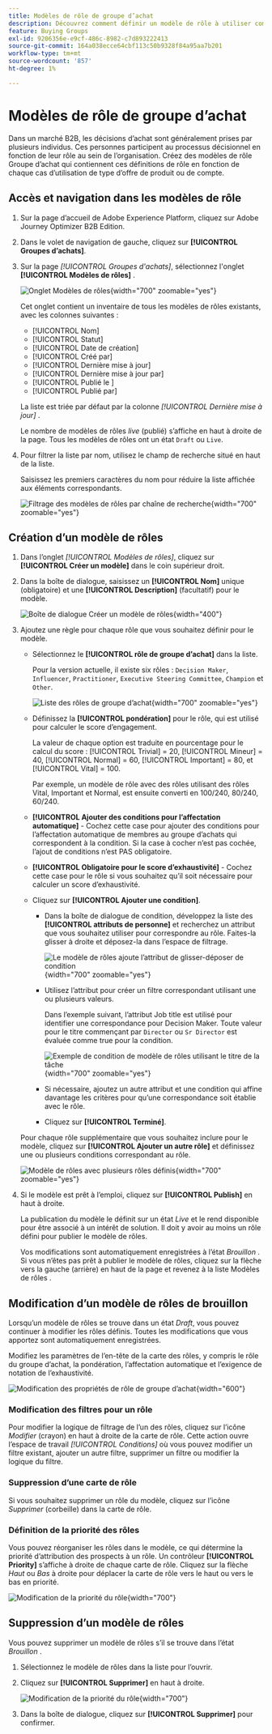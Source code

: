 ```yaml
---
title: Modèles de rôle de groupe d’achat
description: Découvrez comment définir un modèle de rôle à utiliser comme composant de groupe d’achats.
feature: Buying Groups
exl-id: 9206356e-e9cf-486c-8982-c7d893222413
source-git-commit: 164a038ecce64cbf113c50b9328f84a95aa7b201
workflow-type: tm+mt
source-wordcount: '857'
ht-degree: 1%

---
```


# Modèles de rôle de groupe d’achat

Dans un marché B2B, les décisions d’achat sont généralement prises par plusieurs individus. Ces personnes participent au processus décisionnel en fonction de leur rôle au sein de l’organisation. Créez des modèles de rôle Groupe d’achat qui contiennent ces définitions de rôle en fonction de chaque cas d’utilisation de type d’offre de produit ou de compte.

## Accès et navigation dans les modèles de rôle

1. Sur la page d’accueil de Adobe Experience Platform, cliquez sur Adobe Journey Optimizer B2B Edition.

1. Dans le volet de navigation de gauche, cliquez sur **[!UICONTROL Groupes d’achats]**.

1. Sur la page _[!UICONTROL Groupes d&#39;achats]_, sélectionnez l&#39;onglet **[!UICONTROL Modèles de rôles]** .

   ![Onglet Modèles de rôles](assets/roles-templates-tab.png){width="700" zoomable="yes"}

   Cet onglet contient un inventaire de tous les modèles de rôles existants, avec les colonnes suivantes :

   * [!UICONTROL Nom]
   * [!UICONTROL Statut]
   * [!UICONTROL Date de création]
   * [!UICONTROL Créé par]
   * [!UICONTROL Dernière mise à jour]
   * [!UICONTROL Dernière mise à jour par]
   * [!UICONTROL Publié le ]
   * [!UICONTROL Publié par]

   La liste est triée par défaut par la colonne _[!UICONTROL Dernière mise à jour]_ .

   Le nombre de modèles de rôles _live_ (publié) s’affiche en haut à droite de la page. Tous les modèles de rôles ont un état `Draft` ou `Live`.

1. Pour filtrer la liste par nom, utilisez le champ de recherche situé en haut de la liste.

   Saisissez les premiers caractères du nom pour réduire la liste affichée aux éléments correspondants.

   ![Filtrage des modèles de rôles par chaîne de recherche](assets/roles-templates-search.png){width="700" zoomable="yes"}

## Création d’un modèle de rôles

1. Dans l’onglet _[!UICONTROL Modèles de rôles]_, cliquez sur **[!UICONTROL Créer un modèle]** dans le coin supérieur droit.

1. Dans la boîte de dialogue, saisissez un **[!UICONTROL Nom]** unique (obligatoire) et une **[!UICONTROL Description]** (facultatif) pour le modèle.

   ![Boîte de dialogue Créer un modèle de rôles](assets/roles-template-create-dialog.png){width="400"}

1. Ajoutez une règle pour chaque rôle que vous souhaitez définir pour le modèle.

   * Sélectionnez le **[!UICONTROL rôle de groupe d’achat]** dans la liste.

     Pour la version actuelle, il existe six rôles : `Decision Maker`, `Influencer`, `Practitioner`, `Executive Steering Committee`, `Champion` et `Other`.

     ![Liste des rôles de groupe d’achat](./assets/roles-template-create-roles-list.png){width="700" zoomable="yes"}

   * Définissez la **[!UICONTROL pondération]** pour le rôle, qui est utilisé pour calculer le score d’engagement.

     La valeur de chaque option est traduite en pourcentage pour le calcul du score : [!UICONTROL Trivial] = 20, [!UICONTROL Mineur] = 40, [!UICONTROL Normal] = 60, [!UICONTROL Important] = 80, et [!UICONTROL Vital] = 100.

     Par exemple, un modèle de rôle avec des rôles utilisant des rôles Vital, Important et Normal, est ensuite converti en 100/240, 80/240, 60/240.

   * **[!UICONTROL Ajouter des conditions pour l’affectation automatique]** - Cochez cette case pour ajouter des conditions pour l’affectation automatique de membres au groupe d’achats qui correspondent à la condition. Si la case à cocher n’est pas cochée, l’ajout de conditions n’est PAS obligatoire.

   * **[!UICONTROL Obligatoire pour le score d’exhaustivité]** - Cochez cette case pour le rôle si vous souhaitez qu’il soit nécessaire pour calculer un score d’exhaustivité.

   * Cliquez sur **[!UICONTROL Ajouter une condition]**.

      * Dans la boîte de dialogue de condition, développez la liste des **[!UICONTROL attributs de personne]** et recherchez un attribut que vous souhaitez utiliser pour correspondre au rôle. Faites-la glisser à droite et déposez-la dans l’espace de filtrage.

        ![ Le modèle de rôles ajoute l’attribut de glisser-déposer de condition ](assets/roles-template-role-attribute.png){width="700" zoomable="yes"}

      * Utilisez l’attribut pour créer un filtre correspondant utilisant une ou plusieurs valeurs.

        Dans l’exemple suivant, l’attribut Job title est utilisé pour identifier une correspondance pour Decision Maker. Toute valeur pour le titre commençant par `Director` ou `Sr Director` est évaluée comme true pour la condition.

        ![Exemple de condition de modèle de rôles utilisant le titre de la tâche](assets/roles-template-condition-example-job-title.png){width="700" zoomable="yes"}

      * Si nécessaire, ajoutez un autre attribut et une condition qui affine davantage les critères pour qu’une correspondance soit établie avec le rôle.

      * Cliquez sur **[!UICONTROL Terminé]**.

   Pour chaque rôle supplémentaire que vous souhaitez inclure pour le modèle, cliquez sur **[!UICONTROL Ajouter un autre rôle]** et définissez une ou plusieurs conditions correspondant au rôle.

   ![ Modèle de rôles avec plusieurs rôles définis](assets/roles-template-multiple-roles.png){width="700" zoomable="yes"}

1. Si le modèle est prêt à l’emploi, cliquez sur **[!UICONTROL Publish]** en haut à droite.

   La publication du modèle le définit sur un état _Live_ et le rend disponible pour être associé à un intérêt de solution. Il doit y avoir au moins un rôle défini pour publier le modèle de rôles.

   Vos modifications sont automatiquement enregistrées à l’état _Brouillon_ . Si vous n’êtes pas prêt à publier le modèle de rôles, cliquez sur la flèche vers la gauche (arrière) en haut de la page et revenez à la liste Modèles de rôles .

## Modification d’un modèle de rôles de brouillon

Lorsqu’un modèle de rôles se trouve dans un état _Draft_, vous pouvez continuer à modifier les rôles définis. Toutes les modifications que vous apportez sont automatiquement enregistrées.

Modifiez les paramètres de l’en-tête de la carte des rôles, y compris le rôle du groupe d’achat, la pondération, l’affectation automatique et l’exigence de notation de l’exhaustivité.

![Modification des propriétés de rôle de groupe d’achat](./assets/roles-template-role-properties.png){width="600"}

### Modification des filtres pour un rôle

Pour modifier la logique de filtrage de l’un des rôles, cliquez sur l’icône _Modifier_ (crayon) en haut à droite de la carte de rôle. Cette action ouvre l’espace de travail _[!UICONTROL Conditions]_ où vous pouvez modifier un filtre existant, ajouter un autre filtre, supprimer un filtre ou modifier la logique du filtre.

### Suppression d’une carte de rôle

Si vous souhaitez supprimer un rôle du modèle, cliquez sur l’icône _Supprimer_ (corbeille) dans la carte de rôle.

### Définition de la priorité des rôles

Vous pouvez réorganiser les rôles dans le modèle, ce qui détermine la priorité d’attribution des prospects à un rôle. Un contrôleur **[!UICONTROL Priority]** s’affiche à droite de chaque carte de rôle. Cliquez sur la flèche _Haut_ ou _Bas_ à droite pour déplacer la carte de rôle vers le haut ou vers le bas en priorité.

![Modification de la priorité du rôle](./assets/roles-template-role-priority.png){width="700"}

## Suppression d’un modèle de rôles

Vous pouvez supprimer un modèle de rôles s’il se trouve dans l’état _Brouillon_ .

1. Sélectionnez le modèle de rôles dans la liste pour l’ouvrir.

1. Cliquez sur **[!UICONTROL Supprimer]** en haut à droite.

   ![Modification de la priorité du rôle](./assets/roles-template-delete.png){width="700"}

1. Dans la boîte de dialogue, cliquez sur **[!UICONTROL Supprimer]** pour confirmer.
